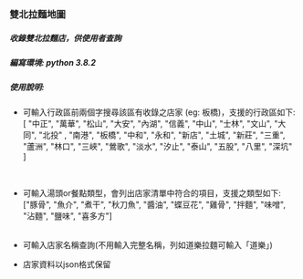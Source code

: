 ### 雙北拉麵地圖
##### 收錄雙北拉麵店，供使用者查詢

##### 編寫環境: python 3.8.2

##### 使用說明:
* 可輸入行政區前兩個字搜尋該區有收錄之店家 (eg: 板橋)，支援的行政區如下: <br/>
        [
        "中正", "萬華", "松山", "大安", "內湖", "信義", "中山", "士林", "文山", "大同", 
        "北投" , "南港", "板橋", "中和", "永和", "新店", "土城", "新莊", "三重", "蘆洲",
        "林口", "三峽", "鶯歌", "淡水", "汐止", "泰山", "五股", "八里", "深坑"
        ]
 <br/>
 
* 可輸入湯頭or餐點類型，會列出店家清單中符合的項目，支援之類型如下: <br/>
         ["豚骨", "魚介", "煮干", "秋刀魚", "醬油", "蝶豆花", "雞骨", "拌麵", "味噌", "沾麵", "鹽味", "喜多方"] <br/><br/>
 
* 可輸入店家名稱查詢(不用輸入完整名稱，列如道樂拉麵可輸入「道樂」) <br/>

* 店家資料以json格式保留  <br/>


